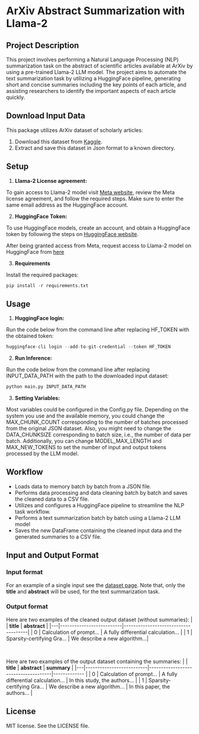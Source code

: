 # ArXiv Abstract Summarization with Llama-2
## Project Description

This project involves performing a Natural Language Processing (NLP) summarization task on the abstract of scientific articles available at ArXiv by using a pre-trained Llama-2 LLM model. The project aims to automate the text summarization task by utilizing a HuggingFace pipeline, generating short and concise summaries including the key points of each article, and assisting researchers to identify the important aspects of each article quickly. 

## Download Input Data

This package utilizes ArXiv dataset of scholarly articles:
1. Download this dataset from [Kaggle](https://www.kaggle.com/datasets/Cornell-University/arxiv?resource=download).
2. Extract and save this dataset in Json format to a known directory.

## Setup

1. **Llama-2 License agreement:**

To gain access to Llama-2 model visit [Meta website](https://llama.meta.com/llama-downloads/), review the Meta license agreement, and follow the required steps.
Make sure to enter the same email address as the HuggingFace account.

2. **HuggingFace Token:**

To use HuggingFace models, create an account, and obtain a HuggingFace token by following the steps on [HuggingFace website](https://huggingface.co/docs/hub/en/security-tokens).

After being granted access from Meta, request access to Llama-2 model on HuggingFace from [here](https://huggingface.co/meta-llama/Llama-2-7b-chat-hf)

3. **Requirements**

Install the required packages:

```python
pip install -r requirements.txt
```

## Usage

1. **HuggingFace login:**

Run the code below from the command line after replacing HF_TOKEN with the obtained token:

```python
huggingface-cli login --add-to-git-credential --token HF_TOKEN
```

2. **Run Inference:**

Run the code below from the command line after replacing INPUT_DATA_PATH with the path to the downloaded input dataset:

```python
python main.py INPUT_DATA_PATH
```

3. **Setting Variables:**

Most variables could be configured in the Config.py file.
Depending on the system you use and the available memory, you could change the MAX_CHUNK_COUNT corresponding to the number of batches processed from the original JSON dataset. Also, you might need to change the DATA_CHUNKSIZE corresponding to batch size, i.e., the number of data per batch.
Additionally, you can change MODEL_MAX_LENGTH and MAX_NEW_TOKENS to set the number of input and output tokens processed by the LLM model.

## Workflow

- Loads data to memory batch by batch from a JSON file.
- Performs data processing and data cleaning batch by batch and saves the cleaned data to a CSV file.
- Utilizes and configures a HuggingFace pipeline to streamline the NLP task workflow.
- Performs a text summarization batch by batch using a Llama-2 LLM model
- Saves the new DataFrame containing the cleaned input data and the generated summaries to a CSV file.

## Input and Output Format

### Input format

For an example of a single input see the [dataset page](https://www.kaggle.com/datasets/Cornell-University/arxiv?resource=download).
Note that, only the **title** and **abstract** will be used, for the text summarization task.

### Output format

Here are two examples of the cleaned output dataset (without summaries):
|   | **title**                | **abstract**                        |
|---|--------------------------|-------------------------------------|
| 0 | Calculation of prompt... | A fully differential calculation... |
| 1 | Sparsity-certifying Gra... | We describe a new algorithm...|

<br>

Here are two examples of the output dataset containing the summaries:
|   | **title**                | **abstract**                        | **summary** 	|
|---|--------------------------|-------------------------------------|-------------	|
| 0 | Calculation of prompt... | A fully differential calculation... | In this study, the authors... |
| 1 | Sparsity-certifying Gra... | We describe a new algorithm... | In this paper, the authors... |

## License

MIT license. See the LICENSE file.